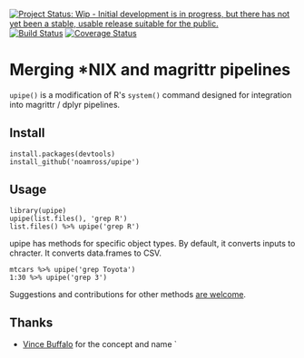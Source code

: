 [![Project Status: Wip - Initial development is in progress, but there has not yet been a stable, usable release suitable for the public.](http://www.repostatus.org/badges/0.1.0/wip.svg)](http://www.repostatus.org/#wip)
[![Build Status](https://travis-ci.org/noamross/upipe.svg?branch=master)](https://travis-ci.org/noamross/upipe)
[![Coverage Status](https://coveralls.io/repos/noamross/upipe/badge.svg)](https://coveralls.io/r/noamross/upipe)
# Merging *NIX and magrittr pipelines

`upipe()` is a modification of R's `system()` command designed for integration
into magrittr / dplyr pipelines. 


## Install

```
install.packages(devtools)
install_github('noamross/upipe')
```

## Usage

```
library(upipe)
upipe(list.files(), 'grep R')
list.files() %>% upipe('grep R')
```

upipe has methods for specific object types. By default, it converts inputs
to chracter.  It converts data.frames to CSV.

```
mtcars %>% upipe('grep Toyota')
1:30 %>% upipe('grep 3')
```

Suggestions and contributions for other methods [are welcome](https://github.com/noamross/upipe/issues/1).


## Thanks

- [Vince Buffalo](https://github.com/vsbuffalo) for the concept and name
`

